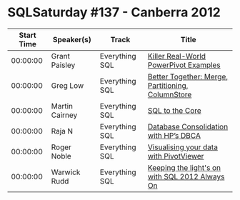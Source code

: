 # SQLSaturday #137 - Canberra 2012
Start Time|Speaker(s)|Track|Title
---|---|---|---
00:00:00|Grant Paisley|Everything SQL|[Killer Real-World PowerPivot Examples](14722.md)
00:00:00|Greg Low|Everything SQL|[Better Together: Merge, Partitioning, ColumnStore ](14827.md)
00:00:00|Martin Cairney|Everything SQL|[SQL to the Core](19725.md)
00:00:00|Raja N|Everything SQL|[Database Consolidation with HP’s DBCA](21517.md)
00:00:00|Roger Noble|Everything SQL|[Visualising  your data with PivotViewer](23415.md)
00:00:00|Warwick Rudd|Everything SQL|[Keeping the light's on with SQL 2012 Always On](27661.md)
